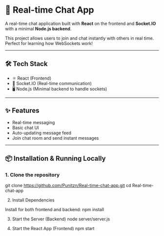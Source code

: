 # 💬 Real-time Chat App

A real-time chat application built with **React** on the frontend and **Socket.IO** with a minimal **Node.js backend**.

This project allows users to join and chat instantly with others in real time. Perfect for learning how WebSockets work!

---

## 🛠 Tech Stack

- ⚛️ React (Frontend)
- 🔌 Socket.IO (Real-time communication)
- 🖥️ Node.js (Minimal backend to handle sockets)

---

## ✨ Features

- Real-time messaging
- Basic chat UI
- Auto-updating message feed
- Join chat room and send instant messages

---

## 📦 Installation & Running Locally

### 1. Clone the repository
git clone https://github.com/Punitzn/Real-time-chat-app.git
cd Real-time-chat-app

2. Install Dependencies

Install for both frontend and backend:
npm install

3. Start the Server (Backend)
node server/server.js

4. Start the React App (Frontend)
npm start

